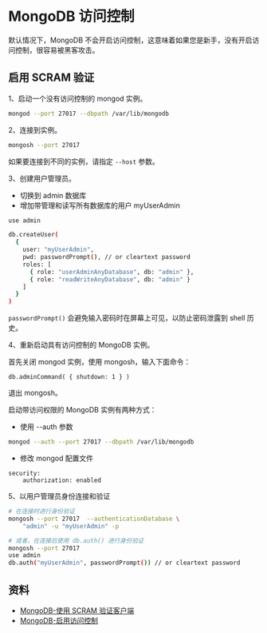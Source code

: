 # MongoDB 访问控制

默认情况下，MongoDB 不会开启访问控制，这意味着如果您是新手，没有开启访问控制，很容易被黑客攻击。

## 启用 SCRAM 验证

1、启动一个没有访问控制的 mongod 实例。

```sh
mongod --port 27017 --dbpath /var/lib/mongodb
```

2、连接到实例。

```sh
mongosh --port 27017
```

如果要连接到不同的实例，请指定 `--host` 参数。

3、创建用户管理员。

  - 切换到 admin 数据库
  - 增加带管理和读写所有数据库的用户 myUserAdmin

```sh
use admin

db.createUser(
  {
    user: "myUserAdmin",
    pwd: passwordPrompt(), // or cleartext password
    roles: [
      { role: "userAdminAnyDatabase", db: "admin" },
      { role: "readWriteAnyDatabase", db: "admin" }
    ]
  }
)
```

`passwordPrompt()` 会避免输入密码时在屏幕上可见，以防止密码泄露到 shell 历史。

4、重新启动具有访问控制的 MongoDB 实例。

首先关闭 mongod 实例，使用 mongosh，输入下面命令：
```
db.adminCommand( { shutdown: 1 } )
```
退出 mongosh。

启动带访问权限的 MongoDB 实例有两种方式：
- 使用 --auth 参数
```sh
mongod --auth --port 27017 --dbpath /var/lib/mongodb
```
- 修改 mongod 配置文件

```
security:
    authorization: enabled
```

5、以用户管理员身份连接和验证

```sh
# 在连接时进行身份验证
mongosh --port 27017  --authenticationDatabase \
    "admin" -u "myUserAdmin" -p

# 或者，在连接后使用 db.auth() 进行身份验证
mongosh --port 27017
use admin
db.auth("myUserAdmin", passwordPrompt()) // or cleartext password
```

## 资料

- [MongoDB-使用 SCRAM 验证客户端](https://www.mongodb.com/docs/manual/tutorial/configure-scram-client-authentication/)
- [MongoDB-启用访问控制](https://www.mongodb.com/docs/manual/tutorial/enable-authentication/#std-label-enable-access-control)